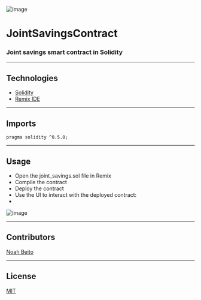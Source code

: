 ![image](https://user-images.githubusercontent.com/90667844/157170657-3ecb84e1-f014-46ef-83fc-34e576ef2dff.png)

# JointSavingsContract
### Joint savings smart contract in Solidity

---

## Technologies
* [Solidity](https://docs.soliditylang.org/en/v0.8.12/)
* [Remix IDE](https://remix.ethereum.org/)

---

## Imports
```solidity
pragma solidity ^0.5.0;
```

---

## Usage
* Open the joint_savings.sol file in Remix
* Compile the contract
* Deploy the contract
* Use the UI to interact with the deployed contract:
* 
![image](https://user-images.githubusercontent.com/90667844/157170279-6b4ec963-e0ad-4e13-b492-99bd51cf0f00.png)

---

## Contributors
[Noah Beito](https://www.linkedin.com/in/noah-beito/)

---

## License
[MIT](https://github.com/git/git-scm.com/blob/main/MIT-LICENSE.txt)
